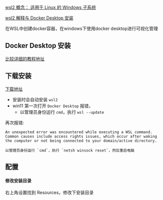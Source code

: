[wsl2 概念： 适用于 Linux 的 Windows 子系统](https://juejin.cn/post/6844904051088293896)

[wsl2 解释与 Docker Desktop 安装](https://zhuanlan.zhihu.com/p/224753478)

在WSL中创建docker容器，在windows下使用docker desktop进行可视化管理

## Docker Desktop 安装
[比较详细的教程地址](https://blog.csdn.net/qq_39611230/article/details/108641842)
## 下载安装
[下载地址](https://docs.docker.com/desktop/windows/install/)<br>
- 安装时会自动安装 `wsl2`
- win11 第一次打开 `Docker Desktop` 报错，
    - 以管理员身份运行 `cmd`，执行 `wsl --update`

再次报错:
```
An unexpected error was encountered while executing a WSL command. Common causes include access rights issues, which occur after waking the computer or not being connected to your domain/active directory.

以管理员身份运行 `cmd`，执行 `netsh winsock reset`，然后重启电脑
```

## 配置
#### 修改安装目录
右上角设置找到 Resources，修改下安装目录
